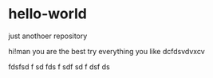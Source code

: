 # hello-world
just anothoer repository



hi!man you are the best
try everything you like
dcfdsvdvxcv


fdsfsd
f
sd
fds
f
sdf
sd
f
dsf
ds
